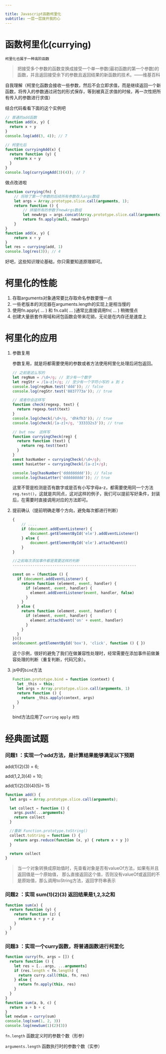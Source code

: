 ```yaml
---

title: Javascript函数柯里化
subtitle: 一层一层拨开我的心
---
```


# 函数柯里化(currying)

`柯里化也属于一种高阶函数`

>  把接受多个参数的函数变换成接受一个单一参数(最初函数的第一个参数)的函数，并且返回接受余下的参数且返回结果的新函数的技术。——维基百科

自我理解（柯里化函数会接收一些参数，然后不会立即求值，而是继续返回一个新函数，将传入的参数通过闭包的形式保存，等到被真正求值的时候，再一次性把所有传入的参数进行求值）

结合代码看看下面的这个实例吧

```javascript
// 普通的add函数
function add(x, y) {
  return x + y
}
console.log(add(3, 4)); // 7

// 柯里化后
function curryingAdd(x) {
  return function (y) {
    return x + y
  }
}
console.log(curryingAdd(3)(4)); // 7
```

做点改进啦

```javascript
function currying(fn) {
    // 将除了第一个参数的后续所有参数存入args数组
    let args = Array.prototype.slice.call(arguments, 1);
    return function () {
        // 拼接所有的参数于newArgs数组
        let newArgs = args.concat(Array.prototype.slice.call(arguments))
        return fn.apply(null, newArgs)
    }
}
function add(x, y) {
    return x + y
}
let res = currying(add, 1)
console.log(res(3)); // 4
```

好吧，这些知识理论基础，你只需要知道原理即可。

# 柯里化的性能

1. 存取arguments对象通常要比存取命名参数要慢一点
2. 一些老版本的浏览器在arguments.length的实现上是相当慢的
3. 使用fn.apply( … ) 和 fn.call( … )通常比直接调用fn( … ) 稍微慢点
4. 创建大量嵌套作用域和闭包函数会带来花销，无论是在内存还是速度上

# 柯里化的应用

1. 参数复用

   参数复用，就是将都需要使用的参数或者方法使用柯里化处理后闭包返回。

   ```javascript
   // 之前是这么写的
   let regNum = /\d+/g; // 至少有一个数字
   let regStr = /[a-z]+/g; // 至少有一个字符小写的 a 到 z
   console.log(regNum.test('ddd')); // false
   console.log(regStr.test('8837773a')); // true

   // 或者你会这样写
   function check(regexp, text) {
     return regexp.test(text)
   }
   console.log(check(/\d+/g, 'dhkfh3')); // true
   console.log(check(/[a-z]+/g, '333332s3')); // true

   // but now  这样写
   function curryingCheck(reg) {
     return function (text) {
       return reg.test(text)
     }
   }
   const hasNumber = curryingCheck(/\d+/g);
   const hasLetter = curryingCheck(/[a-z]+/g);

   console.log(hasNumber('ddddddddd')); // false
   console.log(hasLetter('ddddddddd')); // true
   ```

   这里不管是检测是否有数字或是否有小写字母a-z，都需要使用同一个方法`reg.test()`，这就是共同点，这对这样的例子，我们可以提前写好条件，封装后，在需要时直接调用对应的方法即可。

2. 提前确认（提前明确走哪个方向，避免每次都进行判断）

   ```javascript
   {
       // ....
       if (document.addEventListener) {
           document.getElementById('ele').addEventListener()
       } else {
           document.getElementById('ele').attachEvent()
       }
   }

   //之前每次添加事件都是需要这样的判断
   --------------------------------------------------------

   const on = (function () {
     if (document.addEventListener) {
       return function (element, event, handler) {
         if (element, event, handler) {
           element.addEventListener(event, handler, false)
         }
       }
     } else {
       return function (element, event, handler) {
         if (element, event, handler) {
           element.attachEvent('on' + event, handler)
         }
       }
     }
   })()
   on(document.getElementById('box'), 'click', function () { })
   ```

   这个示例，很好的避免了我们在做兼容性处理时，经常需要在添加事件前做兼容处理的判断（重复判断，代码冗余）。

3. js中的`bind`方法

   ```javascript
   Function.prototype.bind = function (context) {
     let _this = this;
     let args = Array.prototype.slice.call(arguments, 1)
     return function () {
       return _this.apply(context, args)
     }
   }
   ```

   bind方法应用了`curring` `apply` `闭包`

# 经典面试题

### 问题1 ：实现一个add方法，是计算结果能够满足以下预期

add(1)(2)(3) = 6;

add(1,2,3)(4) = 10;

add(1)(2)(3)(4)(5)= 15

```javascript
function add() {
  let args = Array.prototype.slice.call(arguments);

  let collect = function () {	
    args.push(...arguments)
    return collect
  }

  //重新 Function.prototype.toString()
  collect.toString = function () {
    return args.reduce(function (x, y) { return x + y })
  }

  return collect
}
```

> 当一个对象转换成原始值时，先查看对象是否有valueOf方法，如果有并且返回值是一个原始值，
> 那么直接返回这个值，否则没有valueOf或返回的不是原始值，那么调用toString方法，返回字符串表示

### 问题2 ：实现 sum(1)(2)(3) 返回结果是1,2,3之和

```javascript
function sum(x) {
  return function (y) {
    return function (z) {
      return x + y + z
    }
  }
}
```

### 问题3 ：实现一个curry函数，将普通函数进行柯里化

```javascript
function curry(fn, args = []) {
  return function () {
    let res = [...args, ...arguments]
    if (res.length < fn.length) {
      return curry.call(this, fn, res)
    } else {
      return fn.apply(this, res)
    }
  }
}
function sum(a, b, c) {
  return a + b + c
}
let newSum = curry(sum)
console.log(sum(1, 2, 3))
console.log(newSum(1)(2)(3))
```

`fn.length` 函数定义时的参数个数（形参）

`arguments.length` 函数执行时的参数个数（实参）